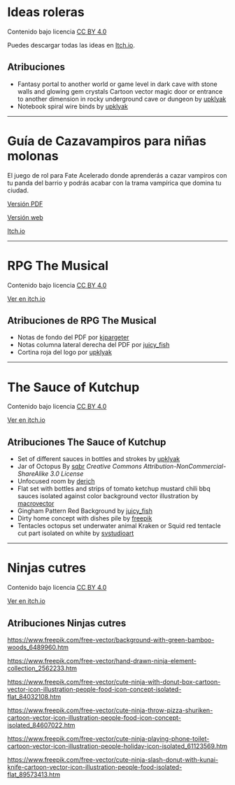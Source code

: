 # Ideas roleras

Contenido bajo licencia [CC BY 4.0](https://creativecommons.org/licenses/by/4.0/deed.es)

Puedes descargar todas las ideas en [Itch.io](https://gwannon.itch.io/ideas-roleras).

## Atribuciones 

* Fantasy portal to another world or game level in dark cave with stone walls and glowing gem crystals Cartoon vector magic door or entrance to another dimension in rocky underground cave or dungeon by [upklyak](https://www.freepik.com/free-vector/fantasy-portal-another-world-game-level-dark-cave-with-stone-walls-glowing-gem-crystals-cartoon-vector-magic-door-entrance-another-dimension-rocky-underground-cave-dungeon_73605755.htm)
* Notebook spiral wire binds by [upklyak](https://www.freepik.com/free-vector/notebook-spiral-wire-binds_12632847.htm)

*** 

# Guía de Cazavampiros para niñas molonas

El juego de rol para Fate Acelerado donde aprenderás a cazar vampiros con tu panda del barrio y podrás acabar con la trama vampírica que domina tu ciudad.

[Versión PDF](https://bosque.gwannon.com/guiacazadora/)

[Versión web](https://bosque.gwannon.com/guiacazadora/GuiaDeCazaVampirosParaNinasMolonas.html)

[Itch.io](https://gwannon.itch.io/guia-de-cazavampiros-para-ninas-molonas)

***

# RPG The Musical

Contenido bajo licencia [CC BY 4.0](https://creativecommons.org/licenses/by/4.0/deed.es)

[Ver en itch.io](https://gwannon.itch.io/rpg-the-musical)

## Atribuciones de RPG The Musical

* Notas de fondo del PDF por [kjpargeter](https://www.freepik.com/free-vector/abstract-music-notes-background_42121683.htm)
* Notas columna lateral derecha del PDF por [juicy_fish](https://www.freepik.com/free-vector/music-notes-wave-lines-sheet_290241273.htm)
* Cortina roja del logo por [upklyak](https://www.freepik.com/free-vector/theater-stage-with-red-curtain-round-spotlight_143521059.htm)

***

# The Sauce of Kutchup

Contenido bajo licencia [CC BY 4.0](https://creativecommons.org/licenses/by/4.0/deed.es)

[Ver en itch.io](https://gwannon.itch.io/the-sauce-of-kutchup)

## Atribuciones The Sauce of Kutchup

* Set of different sauces in bottles and strokes by [upklyak](https://www.freepik.com/free-vector/set-different-sauces-bottles-strokes_13643577.htm)
* Jar of Octopus By [sqbr](https://www.deviantart.com/sqbr/art/Jar-of-Octopus-173411106) _Creative Commons Attribution-NonCommercial-ShareAlike 3.0 License_
* Unfocused room by [derich](https://www.freepik.com/free-photo/unfocused-room_954278.htm)
* Flat set with bottles and strips of tomato ketchup mustard chili bbq sauces isolated against color background vector illustration by [macrovector](https://www.freepik.com/free-vector/flat-set-with-bottles-strips-tomato-ketchup-mustard-chili-bbq-sauces-isolated-against-color-background-vector-illustration_33771510.htm)
* Gingham Pattern Red Background by [juicy_fish](https://www.freepik.com/free-vector/gingham-pattern-red-background_48780360.htm)
* Dirty home concept with dishes pile by [freepik](https://www.freepik.com/free-photo/dirty-home-concept-with-dishes-pile_23591456.htm)
* Tentacles octopus set underwater animal Kraken or Squid red tentacle cut part isolated on white by [svstudioart](https://www.freepik.com/free-vector/tentacles-octopus-set-underwater-animal-kraken-squid-red-tentacle-cut-part-isolated-white_17191722.htm)

***

# Ninjas cutres

Contenido bajo licencia [CC BY 4.0](https://creativecommons.org/licenses/by/4.0/deed.es)

[Ver en itch.io](https://gwannon.itch.io/ninjas-cutres)

## Atribuciones Ninjas cutres

https://www.freepik.com/free-vector/background-with-green-bamboo-woods_6489960.htm

https://www.freepik.com/free-vector/hand-drawn-ninja-element-collection_2562233.htm

https://www.freepik.com/free-vector/cute-ninja-with-donut-box-cartoon-vector-icon-illustration-people-food-icon-concept-isolated-flat_84032108.htm

https://www.freepik.com/free-vector/cute-ninja-throw-pizza-shuriken-cartoon-vector-icon-illustration-people-food-icon-concept-isolated_84607022.htm

https://www.freepik.com/free-vector/cute-ninja-playing-phone-toilet-cartoon-vector-icon-illustration-people-holiday-icon-isolated_61123569.htm

https://www.freepik.com/free-vector/cute-ninja-slash-donut-with-kunai-knife-cartoon-vector-icon-illustration-people-food-isolated-flat_89573413.htm